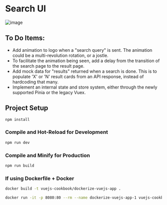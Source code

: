 # Search UI

![image](https://github.com/user-attachments/assets/dff40d8d-fbf0-40ac-b319-7d5ecb4dc297)

## To Do Items:
- Add animation to logo when a "search query" is sent. The animation could be a multi-revolution rotation, or a jostle.
- To facilitate the animation being seen, add a delay from the transition of the search page to the result page.
- Add mock data for "results" returned when a search is done. This is to populate 'X' or 'N' result cards from an API response, instead of hardcoding that many.
- Implement an internal state and store system, either through the newly supported Pinia or the legacy Vuex.

## Project Setup

```sh
npm install
```

### Compile and Hot-Reload for Development

```sh
npm run dev
```

### Compile and Minify for Production

```sh
npm run build
```

### If using Dockerfile + Docker

```sh
docker build -t vuejs-cookbook/dockerize-vuejs-app .

docker run -it -p 8080:80 --rm --name dockerize-vuejs-app-1 vuejs-cookbook/dockerize-vuejs-app
```
